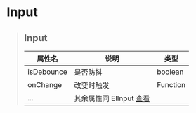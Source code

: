 # Input

> ## Input
>
> | 属性名                    | 说明    | 类型        |
> |------------------------|-------|-----------|
> | isDebounce             | 是否防抖  | boolean   |
> | onChange               | 改变时触发 | Function  |
> | ...                    | 其余属性同 ElInput [查看](https://element-plus.gitee.io/zh-CN/component/input.html#attributes) |